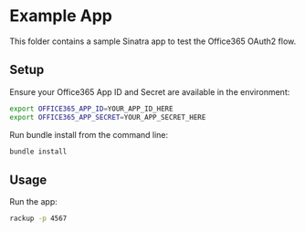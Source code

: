 # Example App

This folder contains a sample Sinatra app to test the Office365 OAuth2 flow.

## Setup

Ensure your Office365 App ID and Secret are available in the environment:

```bash
export OFFICE365_APP_ID=YOUR_APP_ID_HERE
export OFFICE365_APP_SECRET=YOUR_APP_SECRET_HERE
```

Run bundle install from the command line:

```bash
bundle install
```

## Usage

Run the app:

```bash
rackup -p 4567
```
